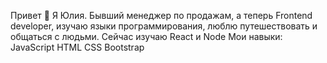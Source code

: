 Привет 👋 Я Юлия.
Бывший менеджер по продажам, а теперь Frontend developer, изучаю языки программирования, люблю путешествовать и общаться с людьми.
Сейчас изучаю React и Node
Мои навыки:
JavaScript  HTML CSS  Bootstrap 


